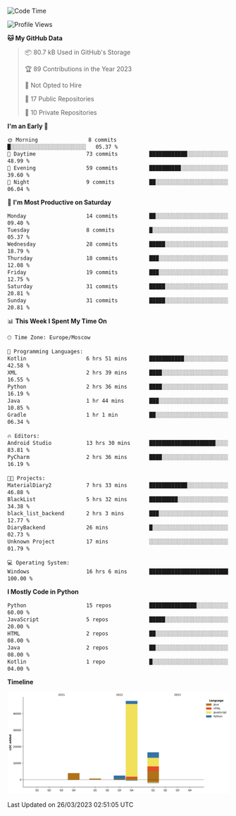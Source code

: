 <!--START_SECTION:waka-->
![Code Time](http://img.shields.io/badge/Code%20Time-73%20hrs%202%20mins-blue)

![Profile Views](http://img.shields.io/badge/Profile%20Views-0-blue)

**🐱 My GitHub Data** 

> 📦 80.7 kB Used in GitHub's Storage 
 > 
> 🏆 89 Contributions in the Year 2023
 > 
> 🚫 Not Opted to Hire
 > 
> 📜 17 Public Repositories 
 > 
> 🔑 10 Private Repositories 
 > 
**I'm an Early 🐤** 

```text
🌞 Morning                8 commits           █░░░░░░░░░░░░░░░░░░░░░░░░   05.37 % 
🌆 Daytime                73 commits          ████████████░░░░░░░░░░░░░   48.99 % 
🌃 Evening                59 commits          ██████████░░░░░░░░░░░░░░░   39.60 % 
🌙 Night                  9 commits           ██░░░░░░░░░░░░░░░░░░░░░░░   06.04 % 
```
📅 **I'm Most Productive on Saturday** 

```text
Monday                   14 commits          ██░░░░░░░░░░░░░░░░░░░░░░░   09.40 % 
Tuesday                  8 commits           █░░░░░░░░░░░░░░░░░░░░░░░░   05.37 % 
Wednesday                28 commits          █████░░░░░░░░░░░░░░░░░░░░   18.79 % 
Thursday                 18 commits          ███░░░░░░░░░░░░░░░░░░░░░░   12.08 % 
Friday                   19 commits          ███░░░░░░░░░░░░░░░░░░░░░░   12.75 % 
Saturday                 31 commits          █████░░░░░░░░░░░░░░░░░░░░   20.81 % 
Sunday                   31 commits          █████░░░░░░░░░░░░░░░░░░░░   20.81 % 
```


📊 **This Week I Spent My Time On** 

```text
🕑︎ Time Zone: Europe/Moscow

💬 Programming Languages: 
Kotlin                   6 hrs 51 mins       ███████████░░░░░░░░░░░░░░   42.58 % 
XML                      2 hrs 39 mins       ████░░░░░░░░░░░░░░░░░░░░░   16.55 % 
Python                   2 hrs 36 mins       ████░░░░░░░░░░░░░░░░░░░░░   16.19 % 
Java                     1 hr 44 mins        ███░░░░░░░░░░░░░░░░░░░░░░   10.85 % 
Gradle                   1 hr 1 min          ██░░░░░░░░░░░░░░░░░░░░░░░   06.34 % 

🔥 Editors: 
Android Studio           13 hrs 30 mins      █████████████████████░░░░   83.81 % 
PyCharm                  2 hrs 36 mins       ████░░░░░░░░░░░░░░░░░░░░░   16.19 % 

🐱‍💻 Projects: 
MaterialDiary2           7 hrs 33 mins       ████████████░░░░░░░░░░░░░   46.88 % 
BlackList                5 hrs 32 mins       █████████░░░░░░░░░░░░░░░░   34.38 % 
black_list_backend       2 hrs 3 mins        ███░░░░░░░░░░░░░░░░░░░░░░   12.77 % 
DiaryBackend             26 mins             █░░░░░░░░░░░░░░░░░░░░░░░░   02.73 % 
Unknown Project          17 mins             ░░░░░░░░░░░░░░░░░░░░░░░░░   01.79 % 

💻 Operating System: 
Windows                  16 hrs 6 mins       █████████████████████████   100.00 % 
```

**I Mostly Code in Python** 

```text
Python                   15 repos            ███████████████░░░░░░░░░░   60.00 % 
JavaScript               5 repos             █████░░░░░░░░░░░░░░░░░░░░   20.00 % 
HTML                     2 repos             ██░░░░░░░░░░░░░░░░░░░░░░░   08.00 % 
Java                     2 repos             ██░░░░░░░░░░░░░░░░░░░░░░░   08.00 % 
Kotlin                   1 repo              █░░░░░░░░░░░░░░░░░░░░░░░░   04.00 % 
```



**Timeline**

![Lines of Code chart](https://raw.githubusercontent.com/Adlemex/Adlemex/main/assets/bar_graph.png)


 Last Updated on 26/03/2023 02:51:05 UTC
<!--END_SECTION:waka-->
